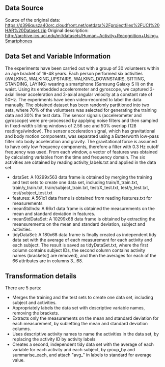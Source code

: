 ## Data Source
Source of the original data: https://d396qusza40orc.cloudfront.net/getdata%2Fprojectfiles%2FUCI%20HAR%20Dataset.zip
Original description: http://archive.ics.uci.edu/ml/datasets/Human+Activity+Recognition+Using+Smartphones

## Data Set and Variable Information
The experiments have been carried out with a group of 30 volunteers within an age bracket of 19-48 years. Each person performed six activities (WALKING, WALKING_UPSTAIRS, WALKING_DOWNSTAIRS, SITTING, STANDING, LAYING) wearing a smartphone (Samsung Galaxy S II) on the waist. Using its embedded accelerometer and gyroscope, we captured 3-axial linear acceleration and 3-axial angular velocity at a constant rate of 50Hz. The experiments have been video-recorded to label the data manually. The obtained dataset has been randomly partitioned into two sets, where 70% of the volunteers was selected for generating the training data and 30% the test data.
The sensor signals (accelerometer and gyroscope) were pre-processed by applying noise filters and then sampled in fixed-width sliding windows of 2.56 sec and 50% overlap (128 readings/window). The sensor acceleration signal, which has gravitational and body motion components, was separated using a Butterworth low-pass filter into body acceleration and gravity. The gravitational force is assumed to have only low frequency components, therefore a filter with 0.3 Hz cutoff frequency was used. From each window, a vector of features was obtained by calculating variables from the time and frequency domain.
The six activities are obtained by reading activity_labels.txt and applied in the data set.

* dataSet: A 10299x563 data frame is obtained by merging the training and test sets to create one data set, including train/X_train.txt, train/y_train.txt, train/subject_train.txt, test/X_test.txt, test/y_test.txt, test/subject_test.txt
* features: A 561x1 data frame is obtained from reading features.txt for measurements
* meanStdInds: A 66x1 data frame is obtained the measurements on the mean and standard deviation in features.
* meanStdDataSet: A 10299x68 data frame is obtained by extracting the meansurements on the mean and standard deviation, subject and activities.
* tidyDataSet: A 180x68 data frame is finally created as independent tidy data set with the average of each measurement for each activity and each subject. The result is saved as tidyDataSet.txt, where the first column contains subject IDs, the second column contains activity names (brackets() are removed), and then the averages for each of the 66 attributes are in columns 3...68.

## Transformation details
There are 5 parts:
* Merges the training and the test sets to create one data set, including subject and activities.
* Appropriately labels the data set with descriptive variable names, removing the brackets.
* Extracts only the measurements on the mean and standard deviation for each measurement, by subletting the mean and standard deviation columns.
* Uses descriptive activity names to name the activities in the data set, by replacing the activity ID by activity labels
* Creates a second, independent tidy data set with the average of each variable for each activity and each subject, by group_by and summarise_each, and attach "avg_" in labels to standard for average value.